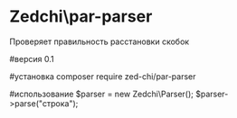 # Zedchi\par-parser
Проверяет правильность  расстановки скобок

#версия
0.1

#установка
composer require zed-chi/par-parser

#использование
$parser = new Zedchi\Parser();
$parser->parse("строка");
